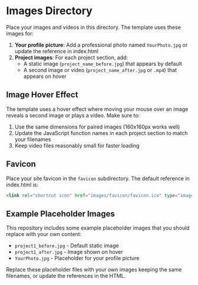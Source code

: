 # Images Directory

Place your images and videos in this directory. The template uses these images for:

1. **Your profile picture**: Add a professional photo named `YourPhoto.jpg` or update the reference in index.html
2. **Project images**: For each project section, add:
   - A static image (`project_name_before.jpg`) that appears by default
   - A second image or video (`project_name_after.jpg` or `.mp4`) that appears on hover

## Image Hover Effect

The template uses a hover effect where moving your mouse over an image reveals a second image or plays a video. Make sure to:

1. Use the same dimensions for paired images (160x160px works well)
2. Update the JavaScript function names in each project section to match your filenames
3. Keep video files reasonably small for faster loading

## Favicon

Place your site favicon in the `favicon` subdirectory. The default reference in index.html is:
```html
<link rel="shortcut icon" href="images/favicon/favicon.ico" type="image/x-icon">
```

## Example Placeholder Images

This repository includes some example placeholder images that you should replace with your own content:
- `project1_before.jpg` - Default static image
- `project1_after.jpg` - Image shown on hover
- `YourPhoto.jpg` - Placeholder for your profile picture

Replace these placeholder files with your own images keeping the same filenames, or update the references in the HTML. 